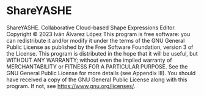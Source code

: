 # ShareYASHE
ShareYASHE. Collaborative Cloud-based Shape Expressions Editor.
Copyright © 2023 Iván Álvarez López
This program is free software: you can redistribute it and/or modify it under the terms of the GNU General Public License as published by the Free Software Foundation, version 3 of the License.
This program is distributed in the hope that it will be useful, but WITHOUT ANY WARRANTY; without even the implied warranty of MERCHANTABILITY or FITNESS FOR A PARTICULAR PURPOSE.  See the GNU General Public License for more details (see Appendix III).
You should have received a copy of the GNU General Public License along with this program.  If not, see https://www.gnu.org/licenses/.
